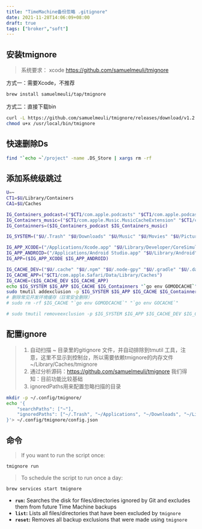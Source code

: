 ```yaml
---
title: "TimeMachine备份忽略 .gitignore"
date: 2021-11-28T14:06:09+08:00
draft: true
tags: ["broker","soft"]
---
```

## 安装tmignore

> 系统要求： xcode
> <https://github.com/samuelmeuli/tmignore>

方式一：需要Xcode，不推荐

``` sh
brew install samuelmeuli/tap/tmignore
```

方式二：直接下载bin

``` sh
curl -L https://github.com/samuelmeuli/tmignore/releases/download/v1.2.2/tmignore > /usr/local/bin/tmignore
chmod u+x /usr/local/bin/tmignore
```

## 快速删除Ds

``` sh
find "`echo ~`/project" -name .DS_Store | xargs rm -rf
```

## 添加系统级跳过

``` sh
U=~
CT1=$U/Library/Containers
CA1=$U/Caches

IG_Containers_podcast=("$CT1/com.apple.podcasts" "$CT1/com.apple.podcasts.MacPodcastsStorageExtension" "$CT1/com.apple.podcasts.MacQuicklookExtension" "$CT1/com.apple.podcasts.PodcastsNotificationExtension" "$CT1/com.apple.podcasts.widget")
IG_Containers_music=("$CT1/com.apple.Music.MusicCacheExtension" "$CT1/com.apple.Music.MusicStorageExtension")
IG_Containners=($IG_Containers_podcast $IG_Containers_music)

IG_SYSTEM=("$U/.Trash" "$U/Downloads" "$U/Music" "$U/Movies" "$U/Pictures")

IG_APP_XCODE=("/Applications/Xcode.app" "$U/Library/Developer/CoreSimulator" "$U/Library/Developer/CoreSimulator" "/Applications/Xcode.appdownload")
IG_APP_ANDROID=("/Applications/Android Studio.app" "$U/Library/Android")
IG_APP=($IG_APP_XCODE $IG_APP_ANDROID)

IG_CACHE_DEV=("$U/.cache" "$U/.npm" "$U/.node-gpy" "$U/.gradle" "$U/.dartserver" "$U/.pub-cache")
IG_CACHE_APP=("$CT1/com.apple.Safari/Data/Library/Caches")
IG_CACHE=($IG_CACHE_DEV $IG_CACHE_APP)
echo $IG_SYSTEM $IG_APP $IG_CACHE $IG_Containners "`go env GOMODCACHE`" "`go env GOCACHE`"
sudo tmutil addexclusion -p $IG_SYSTEM $IG_APP $IG_CACHE $IG_Containners "`go env GOMODCACHE`" "`go env GOCACHE`"
# 删除常见开发环境缓存（日常安全删除）
# sudo rm -rf $IG_CACHE "`go env GOMODCACHE`" "`go env GOCACHE`"

# sudo tmutil removeexclusion -p $IG_SYSTEM $IG_APP $IG_CACHE_DEV $IG_CACHE, but we suggest you delete them in setting ui
```

## 配置ignore

> 1. 自动扫描 ~ 目录里的gitignore 文件，并自动排除到tmutil 工具，注意，这里不显示到控制台，所以需要依赖tmignore的内存文件 ~/Library/Caches/tmignore
> 2. 通过分析源码：<https://github.com/samuelmeuli/tmignore> 我们得知：目前功能比较基础
> 3. ignoredPaths用来配置忽略扫描的目录

``` sh
mkdir -p ~/.config/tmignore/
echo '{
    "searchPaths": ["~"],
    "ignoredPaths": ["~/.Trash", "~/Applications", "~/Downloads", "~/Library", "~/Music/iTunes", "~/Music/Music", "~/Pictures/Photos Library.photoslibrary"]
}'> ~/.config/tmignore/config.json
```

## 命令

> If you want to run the script once:

```sh
tmignore run
```

> To schedule the script to run once a day:

```sh
brew services start tmignore
```

- **`run`:** Searches the disk for files/directories ignored by Git and excludes them from future Time Machine backups
- **`list`:** Lists all files/directories that have been excluded by `tmignore`
- **`reset`:** Removes all backup exclusions that were made using `tmignore`
